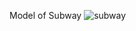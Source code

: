 Model of Subway
![subway](https://user-images.githubusercontent.com/72516785/183037428-f5fa7918-11b4-4555-9267-d0a4733b0ad7.png)
